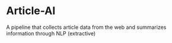 # Article-AI
A pipeline that collects article data from the web and summarizes information through NLP (extractive)